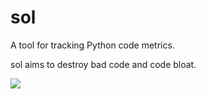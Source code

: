 sol
===

A tool for tracking Python code metrics.

sol aims to destroy bad code and code bloat.

<img src="http://i.imgur.com/GXlyns1.jpg">
